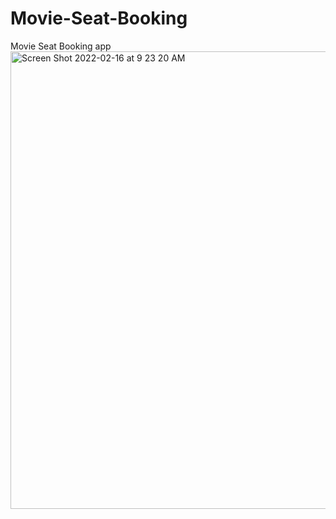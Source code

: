 # Movie-Seat-Booking
Movie Seat Booking app
<img width="732" alt="Screen Shot 2022-02-16 at 9 23 20 AM" src="https://user-images.githubusercontent.com/65924250/154172610-6a4677f8-3a42-4af6-a5ee-e821f993f543.png">
